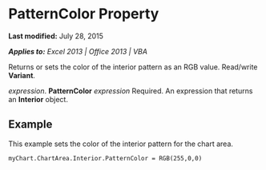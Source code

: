
# PatternColor Property

 **Last modified:** July 28, 2015

 _**Applies to:** Excel 2013 | Office 2013 | VBA_

Returns or sets the color of the interior pattern as an RGB value. Read/write  **Variant**.

 _expression_. **PatternColor**
 _expression_ Required. An expression that returns an **Interior** object.

## Example

This example sets the color of the interior pattern for the chart area.


```
myChart.ChartArea.Interior.PatternColor = RGB(255,0,0)
```

